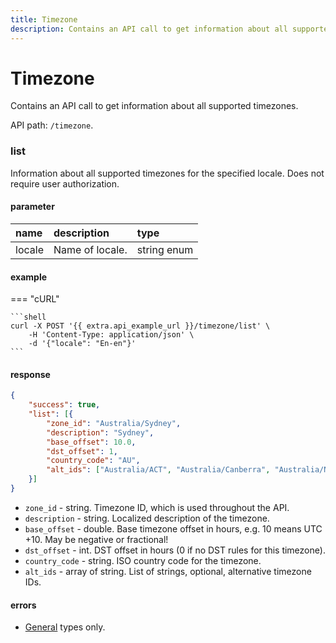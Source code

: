 ```yaml
---
title: Timezone
description: Contains an API call to get information about all supported timezones.
---
```


# Timezone

Contains an API call to get information about all supported timezones.

API path: `/timezone`.

### list

Information about all supported timezones for the specified locale. Does not require user authorization.

#### parameter

| name | description | type |
| :--- | :--- | :--- |
| locale | Name of locale. | string enum |

#### example

=== "cURL"

    ```shell
    curl -X POST '{{ extra.api_example_url }}/timezone/list' \
        -H 'Content-Type: application/json' \ 
        -d '{"locale": "En-en"}'
    ```

#### response

```json
{
    "success": true,
    "list": [{
        "zone_id": "Australia/Sydney",
        "description": "Sydney",
        "base_offset": 10.0,
        "dst_offset": 1,
        "country_code": "AU",
        "alt_ids": ["Australia/ACT", "Australia/Canberra", "Australia/NSW"]
    }]
}
```

* `zone_id` - string. Timezone ID, which is used throughout the API.
* `description` - string. Localized description of the timezone.
* `base_offset` - double. Base timezone offset in hours, e.g. 10 means UTC +10. May be negative or fractional!
* `dst_offset` - int. DST offset in hours (0 if no DST rules for this timezone).
* `country_code` - string. ISO country code for the timezone.
* `alt_ids` - array of string. List of strings, optional, alternative timezone IDs.

#### errors

* [General](../../getting-started.md#error-codes) types only.
